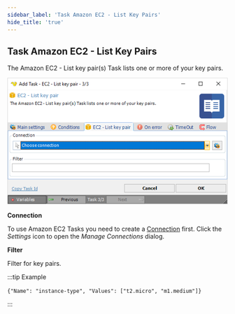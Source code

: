 ```yaml
---
sidebar_label: 'Task Amazon EC2 - List Key Pairs'
hide_title: 'true'
---
```


## Task Amazon EC2 - List Key Pairs

The Amazon EC2 - List key pair(s) Task lists one or more of your key pairs.

![](../../../../../static/img/taskamazonec2listkeypair.png)

**Connection**

To use Amazon EC2 Tasks you need to create a [Connection](../../global-connections) first. Click the *Settings* icon to open the *Manage Connections* dialog.
 
**Filter**

Filter for key pairs. 

:::tip Example 

`{"Name": "instance-type", "Values": ["t2.micro", "m1.medium"]}`

:::